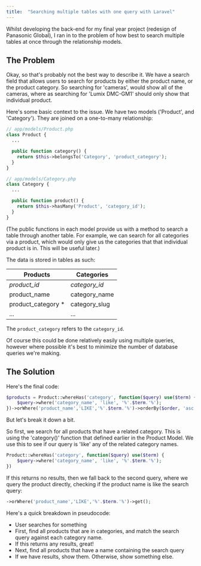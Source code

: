 ```yaml
---
title:  "Searching multiple tables with one query with Laravel"
---
```


Whilst developing the back-end for my final year project (redesign of Panasonic Global), I ran in to the problem of how best to search multiple tables at once through the relationship models.

## The Problem

Okay, so that's probably not the best way to describe it. We have a search field that allows users to search for products by either the product name, or the product category. So searching for 'cameras', would show all of the cameras, where as searching for 'Lumix DMC-GM1' should only show that individual product.

Here's some basic context to the issue. We have two models ('Product', and 'Category'). They are joined on a one-to-many relationship:

```php
// app/models/Product.php
class Product {
  ...

  public function category() {
    return $this->belongsTo('Category', 'product_category');
  }
}
```

```php
// app/models/Category.php
class Category {
  ...

  public function product() {
    return $this->hasMany('Product', 'category_id');
  }
}
```

(The public functions in each model provide us with a method to search a table through another table. For example, we can search for all categories via a product, which would only give us the categories that that individual product is in. This will be useful later.)

The data is stored in tables as such:

| Products            | Categories    |
| ------------------- | ------------- |
| _product_id_        | _category_id_ |
| product_name        | category_name |
| product_category \* | category_slug |
| ...                 | ...           |

The `product_category` refers to the `category_id`.

Of course this could be done relatively easily using multiple queries, however where possible it's best to minimize the number of database queries we're making.

## The Solution

Here's the final code:

```php
$products = Product::whereHas('category', function($query) use($term) {
    $query->where('category_name', 'like', '%'.$term.'%');
})->orWhere('product_name','LIKE','%'.$term.'%')->orderBy($order, 'asc')->get();
```

But let's break it down a bit.

So first, we search for all products that have a related category. This is using the 'category()' function that defined earlier in the Product Model. We use this to see if our query is 'like' any of the related category names.

```php
Product::whereHas('category', function($query) use($term) {
    $query->where('category_name', 'like', '%'.$term.'%');
})
```

If this returns no results, then we fall back to the second query, where we query the product directly, checking if the product name is like the search query:

```php
->orWhere('product_name','LIKE','%'.$term.'%')->get();
```

Here's a quick breakdown in pseudocode:

* User searches for something
* First, find all products that are in categories, and match the search query against each category name.
* If this returns any results, great!
* Next, find all products that have a name containing the search query
* If we have results, show them. Otherwise, show something else.
